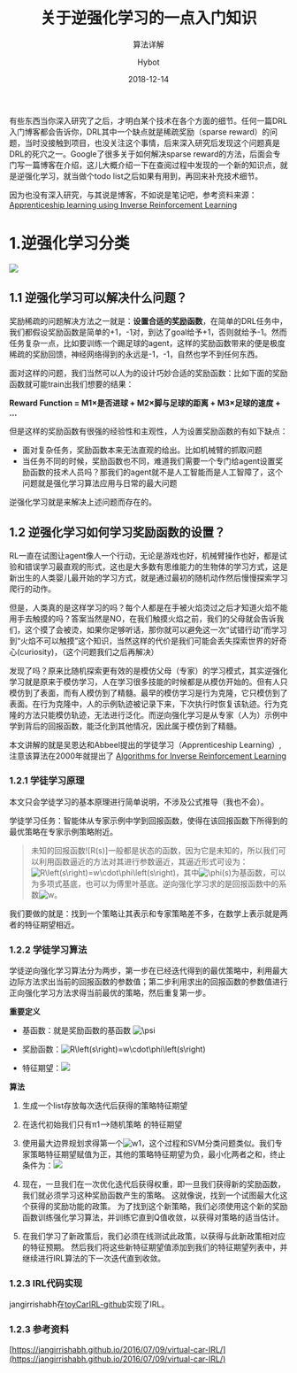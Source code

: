 ﻿---
layout:     post
title:      关于逆强化学习的一点入门知识
subtitle:   算法详解
date:       2018-12-14
author:     Hybot
header-img: img/post-md.jpg
catalog: true
tags:
    - AI
    - DRL
    - IDRL
---

有些东西当你深入研究了之后，才明白某个技术在各个方面的细节。任何一篇DRL入门博客都会告诉你，DRL其中一个缺点就是稀疏奖励（sparse reward）的问题，当时没接触到项目，也没关注这个事情，后来深入研究后发现这个问题真是DRL的死穴之一。Google了很多关于如何解决sparse reward的方法，后面会专门写一篇博客在介绍，这儿大概介绍一下在查阅过程中发现的一个新的知识点，就是逆强化学习，就当做个todo list之后如果有用到，再回来补充技术细节。

因为也没有深入研究，与其说是博客，不如说是笔记吧，参考资料来源：[Apprenticeship learning using Inverse Reinforcement Learning](https://jangirrishabh.github.io/2016/07/09/virtual-car-IRL/)

# 1.逆强化学习分类

![](https://raw.githubusercontent.com/hybug/hybug.github.io/master/img/20181214-pic%20(1).png)

## 1.1 逆强化学习可以解决什么问题？

奖励稀疏的问题解决方法之一就是：**设置合适的奖励函数**，在简单的DRL任务中，我们都假设奖励函数是简单的+1，-1对，到达了goal给予+1，否则就给予-1。然而任务复杂一点，比如要训练一个踢足球的agent，这样的奖励函数带来的便是极度稀疏的奖励回馈，神经网络得到的永远是-1，-1，自然也学不到任何东西。

面对这样的问题，我们当然可以人为的设计巧妙合适的奖励函数：比如下面的奖励函数就可能train出我们想要的结果：

**Reward Function = M1&times;是否进球 + M2&times;脚与足球的距离 + M3&times;足球的速度 + ...**

但是这样的奖励函数有很强的经验性和主观性，人为设置奖励函数的有如下缺点：

- 面对复杂任务，奖励函数本来无法直观的给出。比如机械臂的抓取问题
- 当任务不同的时候，奖励函数也不同，难道我们需要一个专门给agent设置奖励函数的技术人员吗？那我们的agent就不是人工智能而是人工智障了，这个问题就是强化学习算法应用与日常的最大问题

逆强化学习就是来解决上述问题而存在的。

## 1.2 逆强化学习如何学习奖励函数的设置？

RL一直在试图让agent像人一个行动，无论是游戏也好，机械臂操作也好，都是试验和错误学习最直观的形式，这也是大多数有思维能力的生物体的学习方式，这是新出生的人类婴儿最开始的学习方式，就是通过最初的随机动作然后慢慢探索学习爬行的动作。

但是，人类真的是这样学习的吗？每个人都是在手被火焰烫过之后才知道火焰不能用手去触摸的吗？答案当然是NO，在我们触摸火焰之前，我们的父母就会告诉我们，这个摸了会被烫，如果你足够听话，那你就可以避免这一次“试错行动”而学习到“火焰不可以触摸”这个知识，当然这样的代价是我们可能会丢失探索世界的好奇心(curiosity)，（这个问题我们之后再解决）

发现了吗？原来比随机探索更有效的是模仿父母（专家）的学习模式，其实逆强化学习就是原来于模仿学习，人在学习很多技能的时候都是从模仿开始的。但有人只模仿到了表面，而有人模仿到了精髓。最早的模仿学习是行为克隆，它只模仿到了表面。在行为克隆中，人的示例轨迹被记录下来，下次执行时恢复该轨迹。行为克隆的方法只能模仿轨迹，无法进行泛化。而逆向强化学习是从专家（人为）示例中学到背后的回报函数，能泛化到其他情况，因此属于模仿到了精髓。

本文讲解的就是吴恩达和Abbeel提出的学徒学习（Apprenticeship Learning）,注意该算法在2000年就提出了 [Algorithms for Inverse Reinforcement Learning](http://ai.stanford.edu/~ang/papers/icml00-irl.pdf)

### 1.2.1 学徒学习原理

本文只会学徒学习的基本原理进行简单说明，不涉及公式推导（我也不会）。

学徒学习任务：智能体从专家示例中学到回报函数，使得在该回报函数下所得到的最优策略在专家示例策略附近。

> 未知的回报函数![R(s)]一般都是状态的函数，因为它是未知的，所以我们可以利用函数逼近的方法对其进行参数逼近，其逼近形式可设为：![R\left(s\right)=w\cdot\phi\left(s\right)](http://www.zhihu.com/equation?tex=R%5Cleft%28s%5Cright%29%3Dw%5Ccdot%5Cphi%5Cleft%28s%5Cright%29)，其中![\phi(s)](http://www.zhihu.com/equation?tex=%5Cphi%28s%29)为基函数，可以为多项式基底，也可以为傅里叶基底。逆向强化学习求的是回报函数中的系数![w](http://www.zhihu.com/equation?tex=w)。

我们要做的就是：找到一个策略让其表示和专家策略差不多，在数学上表示就是两者的特征期望相近。

### 1.2.2 学徒学习算法

学徒逆向强化学习算法分为两步，第一步在已经迭代得到的最优策略中，利用最大边际方法求出当前的回报函数的参数值；第二步利用求出的回报函数的参数值进行正向强化学习方法求得当前最优的策略，然后重复第一步。

**重要定义**

- 基函数：就是奖励函数的基函数 ![\psi](http://www.zhihu.com/equation?tex=%5Cphi%28s%29)


- 奖励函数：![R\left(s\right)=w\cdot\phi\left(s\right)](http://www.zhihu.com/equation?tex=R%5Cleft%28s%5Cright%29%3Dw%5Ccdot%5Cphi%5Cleft%28s%5Cright%29)
- 特征期望：![](https://raw.githubusercontent.com/hybug/hybug.github.io/master/img/20181214-pic%20(2).png)

**算法**

1. 生成一个list存放每次迭代后获得的策略特征期望

2. 在迭代初始我们只有π1-->随机策略 的特征期望

3. 使用最大边界规划求得第一个![w](http://www.zhihu.com/equation?tex=w)1，这个过程和SVM分类问题类似。我们专家策略特征期望赋值为正，其他的策略特征期望为负，最小化两者之和，终止条件为：![](https://raw.githubusercontent.com/hybug/hybug.github.io/master/img/20181214-pic%20(3).png)

4. 现在，一旦我们在一次优化迭代后获得权重，即一旦我们获得新的奖励函数，我们就必须学习这种奖励函数产生的策略。 这就像说，找到一个试图最大化这个获得的奖励功能的政策。 为了找到这个新策略，我们必须使用这个新的奖励函数训练强化学习算法，并训练它直到Q值收敛，以获得对策略的适当估计。

5. 在我们学习了新政策后，我们必须在线测试此政策，以获得与此新政策相对应的特征预期。 然后我们将这些新特征期望值添加到我们的特征期望列表中，并继续进行IRL算法的下一次迭代直到收敛。

### 1.2.3 IRL代码实现

jangirrishabh在[toyCarIRL-github](https://github.com/jangirrishabh/toyCarIRL)实现了IRL。

### 1.2.3 参考资料
[https://jangirrishabh.github.io/2016/07/09/virtual-car-IRL/](https://jangirrishabh.github.io/2016/07/09/virtual-car-IRL/)
